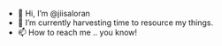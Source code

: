 - 👋 Hi, I’m @jiisaloran
- 🌱 I’m currently harvesting time to resource my things.
- 📫 How to reach me .. you know!

<!---
jiisaloran/jiisaloran is a ✨ special ✨ repository because its `README.md` (this file) appears on your GitHub profile.
You can click the Preview link to take a look at your changes.
--->
